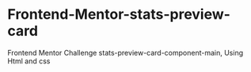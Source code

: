 # Frontend-Mentor-stats-preview-card
Frontend Mentor Challenge stats-preview-card-component-main, Using Html and css
